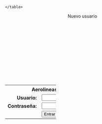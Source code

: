 <!DOCTYPE html>
<html>
<head>
  <title>Proyecto final</title>
  <style type="text/css">
    body {
     
    }
    td.A1 {  
            font-family:'Verdana';
	    font-weight:bold;
}

  th.A2 { 
            font-family:'Verdana';
	    font-weight:bold;
            
}

    * {
      margin: auto;
    }
    .abajo {
      padding-top: 200px;
    }
  </style>
</head>
<body>
  <form method="post" action="login.php">
    <table class="abajo" style="width: 33%">
      <tr>
        <th class="A2" colspan="2">Aerolineas Martin </th>
      </tr>
      <tr>
        <td class="A1" style="text-align: right;">Usuario:</td>
        <td><input type="text" name="Matricula" required=""></td>
      </tr>
      <tr>
        <td class="A1" style="text-align: right;">Contraseña:</td>
        <td><input type="password" name="Contrasenia" required=""></td>
      </tr>
      <tr>
        <td></td>
        <td><input type="submit" name="Aceptar" value="Entrar"></td>
      </tr>
	  
    </table>
  </form>
  <center>Nuevo usuario</center>
  </body>
  </html>
